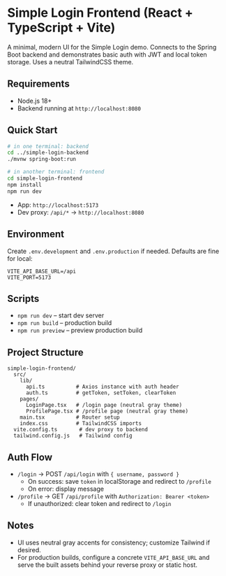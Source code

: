 # Simple Login Frontend (React + TypeScript + Vite)

A minimal, modern UI for the Simple Login demo. Connects to the Spring Boot backend and demonstrates basic auth with JWT and local token storage. Uses a neutral TailwindCSS theme.

## Requirements
- Node.js 18+
- Backend running at `http://localhost:8080`

## Quick Start
```bash
# in one terminal: backend
cd ../simple-login-backend
./mvnw spring-boot:run

# in another terminal: frontend
cd simple-login-frontend
npm install
npm run dev
```
- App: `http://localhost:5173`
- Dev proxy: `/api/*` -> `http://localhost:8080`

## Environment
Create `.env.development` and `.env.production` if needed. Defaults are fine for local:
```
VITE_API_BASE_URL=/api
VITE_PORT=5173
```

## Scripts
- `npm run dev` – start dev server
- `npm run build` – production build
- `npm run preview` – preview production build

## Project Structure
```
simple-login-frontend/
  src/
    lib/
      api.ts          # Axios instance with auth header
      auth.ts         # getToken, setToken, clearToken
    pages/
      LoginPage.tsx   # /login page (neutral gray theme)
      ProfilePage.tsx # /profile page (neutral gray theme)
    main.tsx          # Router setup
    index.css         # TailwindCSS imports
  vite.config.ts       # dev proxy to backend
  tailwind.config.js   # Tailwind config
```

## Auth Flow
- `/login` -> POST `/api/login` with `{ username, password }`
  - On success: save `token` in localStorage and redirect to `/profile`
  - On error: display message
- `/profile` -> GET `/api/profile` with `Authorization: Bearer <token>`
  - If unauthorized: clear token and redirect to `/login`

## Notes
- UI uses neutral gray accents for consistency; customize Tailwind if desired.
- For production builds, configure a concrete `VITE_API_BASE_URL` and serve the built assets behind your reverse proxy or static host.
